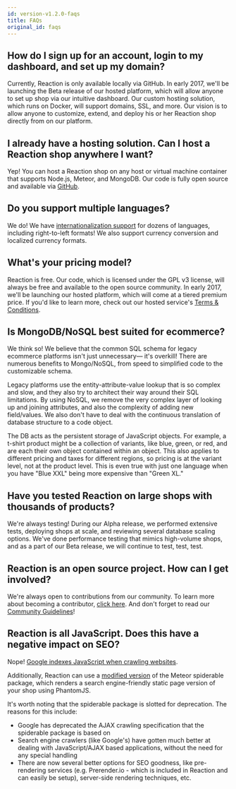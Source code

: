 ```yaml
---
id: version-v1.2.0-faqs
title: FAQs
original_id: faqs
---
```

    
## How do I sign up for an account, login to my dashboard, and set up my domain?

Currently, Reaction is only available locally via GitHub. In early 2017, we'll be launching the Beta release of our hosted platform, which will allow anyone to set up shop via our intuitive dashboard. Our custom hosting solution, which runs on Docker, will support domains, SSL, and more. Our vision is to allow anyone to customize, extend, and deploy his or her Reaction shop directly from on our platform.

## I already have a hosting solution. Can I host a Reaction shop anywhere I want?

Yep! You can host a Reaction shop on any host or virtual machine container that supports Node.js, Meteor, and MongoDB. Our code is fully open source and available via [GitHub](https://github.com/reactioncommerce/reaction).

## Do you support multiple languages?

We do! We have [internationalization support](i18n.md) for dozens of languages, including right-to-left formats! We also support currency conversion and localized currency formats.

## What's your pricing model?

Reaction is free. Our code, which is licensed under the GPL v3 license, will always be free and available to the open source community. In early 2017, we'll be launching our hosted platform, which will come at a tiered premium price. If you'd like to learn more, check out our hosted service's [Terms & Conditions](https://reactioncommerce.com/legal/terms).

## Is MongoDB/NoSQL best suited for ecommerce?

We think so! We believe that the common SQL schema for legacy ecommerce platforms isn't just unnecessary— it's overkill! There are numerous benefits to Mongo/NoSQL, from speed to simplified code to the customizable schema.

Legacy platforms use the entity-attribute-value lookup that is so complex and slow, and they also try to architect their way around their SQL limitations. By using NoSQL, we remove the very complex layer of looking up and joining attributes, and also the complexity of adding new field/values. We also don't have to deal with the continuous translation of database structure to a code object.

The DB acts as the persistent storage of JavaScript objects. For example, a t-shirt product might be a collection of variants, like blue, green, or red, and are each their own object contained within an object. This also applies to different pricing and taxes for different regions, so pricing is at the variant level, not at the product level. This is even true with just one language when you have "Blue XXL" being more expensive than "Green XL."

## Have you tested Reaction on large shops with thousands of products?

We're always testing! During our Alpha release, we performed extensive tests, deploying shops at scale, and reviewing several database scaling options. We've done performance testing that mimics high-volume shops, and as a part of our Beta release, we will continue to test, test, test.

## Reaction is an open source project. How can I get involved?

We're always open to contributions from our community. To learn more about becoming a contributor, [click here](http://blog.reactioncommerce.com/how-to-get-involved-with-reaction-commerce/). And don't forget to read our [Community Guidelines](https://docs.reactioncommerce.com/reaction-docs/master/guidelines)!

## Reaction is all JavaScript. Does this have a negative impact on SEO?

Nope! [Google indexes JavaScript when crawling websites](https://googlewebmastercentral.blogspot.com.es/2014/05/understanding-web-pages-better.html).

Additionally, Reaction can use a [modified version](https://github.com/ongoworks/spiderable) of the Meteor spiderable package, which renders a search engine-friendly static page version of your shop using PhantomJS.

It's worth noting that the spiderable package is slotted for deprecation. The reasons for this include:

-   Google has deprecated the AJAX crawling specification that the spiderable package is based on
-   Search engine crawlers (like Google's) have gotten much better at dealing with JavaScript/AJAX based applications, without the need for any special handling
-   There are now several better options for SEO goodness, like pre-rendering services (e.g. Prerender.io - which is included in Reaction and can easily be setup), server-side rendering techniques, etc.
